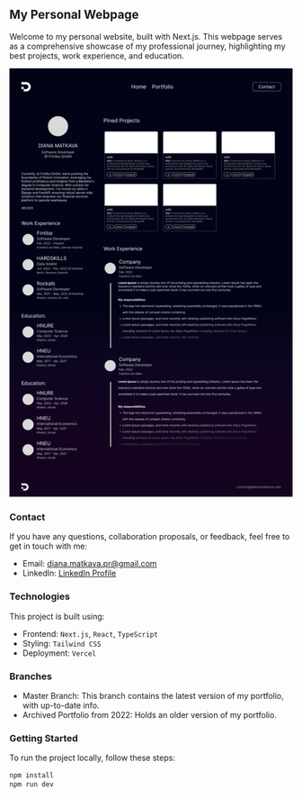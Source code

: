 ## My Personal Webpage
Welcome to my personal website, built with Next.js. This webpage serves as a comprehensive showcase of my professional journey, highlighting my best projects, work experience, and education.

<img src="./preview.png">

### Contact
If you have any questions, collaboration proposals, or feedback, feel free to get in touch with me:

- Email: [diana.matkava.pr@gmail.com](mailto:diana.matkava.pr@gmail.com)
- LinkedIn: [LinkedIn Profile](https://www.linkedin.com/in/diana-matkava-7b7302227/)


### Technologies
This project is built using:

- Frontend: `Next.js`, `React`, `TypeScript`
- Styling: `Tailwind CSS`
- Deployment: `Vercel`


### Branches
- Master Branch: This branch contains the latest version of my portfolio, with up-to-date info.
- Archived Portfolio from 2022: Holds an older version of my portfolio.

### Getting Started
To run the project locally, follow these steps:

```shell
npm install
npm run dev
```
